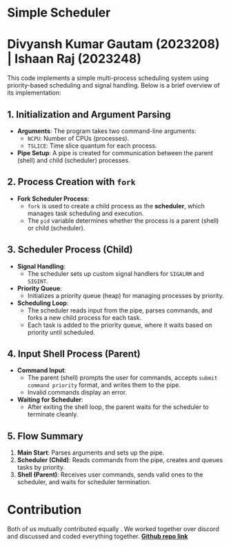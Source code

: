 # Simple Scheduler
# Divyansh Kumar Gautam (2023208) | Ishaan Raj (2023248)

This code implements a simple multi-process scheduling system using priority-based scheduling and signal handling. Below is a brief overview of its implementation:

## 1. Initialization and Argument Parsing
- **Arguments**: The program takes two command-line arguments:
   - `NCPU`: Number of CPUs (processes).
   - `TSLICE`: Time slice quantum for each process.
- **Pipe Setup**: A pipe is created for communication between the parent (shell) and child (scheduler) processes.

## 2. Process Creation with `fork`
- **Fork Scheduler Process**:
   - `fork` is used to create a child process as the **scheduler**, which manages task scheduling and execution.
   - The `pid` variable determines whether the process is a parent (shell) or child (scheduler).

## 3. Scheduler Process (Child)
- **Signal Handling**:
   - The scheduler sets up custom signal handlers for `SIGALRM` and `SIGINT`.
- **Priority Queue**:
   - Initializes a priority queue (heap) for managing processes by priority.
- **Scheduling Loop**:
   - The scheduler reads input from the pipe, parses commands, and forks a new child process for each task.
   - Each task is added to the priority queue, where it waits based on priority until scheduled.

## 4. Input Shell Process (Parent)
- **Command Input**:
   - The parent (shell) prompts the user for commands, accepts `submit command priority` format, and writes them to the pipe.
   - Invalid commands display an error.
- **Waiting for Scheduler**:
   - After exiting the shell loop, the parent waits for the scheduler to terminate cleanly.

## 5. Flow Summary
1. **Main Start**: Parses arguments and sets up the pipe.
2. **Scheduler (Child)**: Reads commands from the pipe, creates and queues tasks by priority.
3. **Shell (Parent)**: Receives user commands, sends valid ones to the scheduler, and waits for scheduler termination.

# Contribution
Both of us mutually contributed equally . We worked together over discord and discussed and coded everything together.
[**Github repo link**](https://github.com/Ishaaann/os-assignments)
